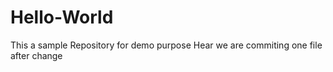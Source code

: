 # Hello-World
This a sample Repository for demo purpose
Hear we are commiting one file after change
